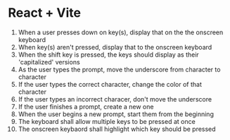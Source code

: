 # React + Vite

1. When a user presses down on key(s), display that on the the onscreen keyboard
2. When key(s) aren't pressed, display that to the onscreen keyboard
3. When the shift key is pressed, the keys should display as their 'capitalized' versions
4. As the user types the prompt, move the underscore from character to character
5. If the user types the correct character, change the color of that character
6. If the user types an incorrect characer, don't move the underscore
7. If the user finishes a prompt, create a new one 
8. When the user begins a new prompt, start them from the beginning
9. The keyboard shall allow multiple keys to be pressed at once
10. The onscreen keybaord shall highlight which key should be pressed